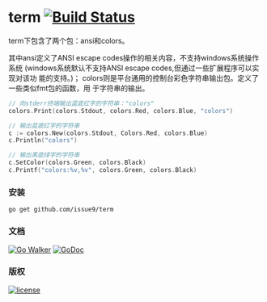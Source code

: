 term [![Build Status](https://travis-ci.org/issue9/term.svg?branch=master)](https://travis-ci.org/issue9/term)
======

term下包含了两个包：ansi和colors。

其中ansi定义了ANSI escape codes操作的相关内容，不支持windows系统操作系统
(windows系统默认不支持ANSI escape codes,但通过一些扩展程序可以实现对该功
能的支持。)；
colors则是平台通用的控制台彩色字符串输出包。定义了一些类似fmt包的函数，用
于字符串的输出。

```go
// 向stderr终端输出蓝底红字的字符串："colors"
colors.Print(colors.Stdout, colors.Red, colors.Blue, "colors")

// 输出蓝底红字的字符串
c := colors.New(colors.Stdout, Colors.Red, colors.Blue)
c.Println("colors")

// 输出黑底绿字的字符串
c.SetColor(colors.Green, colors.Black)
c.Printf("colors:%v,%v", colors.Green, colors.Black)
```

### 安装

```shell
go get github.com/issue9/term
```


### 文档

[![Go Walker](http://gowalker.org/api/v1/badge)](http://gowalker.org/github.com/issue9/term)
[![GoDoc](https://godoc.org/github.com/issue9/term?status.svg)](https://godoc.org/github.com/issue9/term)


### 版权

[![license](http://img.shields.io/badge/license-MIT-red.svg?style=flat)](https://github.com/issue9/term/blob/master/LICENSE)

